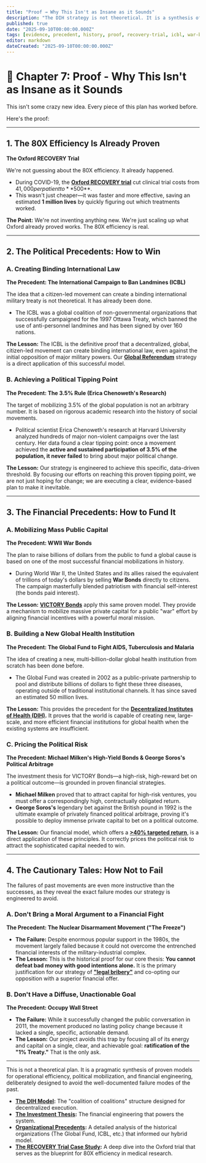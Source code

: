 ```yaml
---
title: "Proof → Why This Isn't as Insane as it Sounds"
description: "The DIH strategy is not theoretical. It is a synthesis of proven historical models, from the financial engineering of WWII War Bonds to the citizen-led victory of the International Campaign to Ban Landmines."
published: true
date: "2025-09-10T00:00:00.000Z"
tags: [evidence, precedent, history, proof, recovery-trial, icbl, war-bonds, 3-5-rule]
editor: markdown
dateCreated: "2025-09-10T00:00:00.000Z"
---
```


# 📖 Chapter 7: Proof - Why This Isn't as Insane as it Sounds

This isn't some crazy new idea. Every piece of this plan has worked before.

Here's the proof:

---

## 1. The 80X Efficiency Is Already Proven

**The Oxford RECOVERY Trial**

We're not guessing about the 80X efficiency. It already happened.

- During COVID-19, the **[Oxford RECOVERY trial](./reference/recovery-trial.md)** cut clinical trial costs from $41,000 per patient to **$500**.
- This wasn't just cheaper—it was faster and more effective, saving an estimated **1 million lives** by quickly figuring out which treatments worked.

**The Point:** We're not inventing anything new. We're just scaling up what Oxford already proved works. The 80X efficiency is real.

---

## 2. The Political Precedents: How to Win

### A. Creating Binding International Law

**The Precedent: The International Campaign to Ban Landmines (ICBL)**

The idea that a citizen-led movement can create a binding international military treaty is not theoretical. It has already been done.

- The ICBL was a global coalition of non-governmental organizations that successfully campaigned for the 1997 Ottawa Treaty, which banned the use of anti-personnel landmines and has been signed by over 160 nations.

**The Lesson:** The ICBL is the definitive proof that a decentralized, global, citizen-led movement can create binding international law, even against the initial opposition of major military powers. Our **[Global Referendum](./strategy.md)** strategy is a direct application of this successful model.

### B. Achieving a Political Tipping Point

**The Precedent: The 3.5% Rule (Erica Chenoweth's Research)**

The target of mobilizing 3.5% of the global population is not an arbitrary number. It is based on rigorous academic research into the history of social movements.

- Political scientist Erica Chenoweth's research at Harvard University analyzed hundreds of major non-violent campaigns over the last century. Her data found a clear tipping point: once a movement achieved the **active and sustained participation of 3.5% of the population, it never failed** to bring about major political change.

**The Lesson:** Our strategy is engineered to achieve this specific, data-driven threshold. By focusing our efforts on reaching this proven tipping point, we are not just hoping for change; we are executing a clear, evidence-based plan to make it inevitable.

---

## 3. The Financial Precedents: How to Fund It

### A. Mobilizing Mass Public Capital

**The Precedent: WWII War Bonds**

The plan to raise billions of dollars from the public to fund a global cause is based on one of the most successful financial mobilizations in history.

- During World War II, the United States and its allies raised the equivalent of trillions of today's dollars by selling **War Bonds** directly to citizens. The campaign masterfully blended patriotism with financial self-interest (the bonds paid interest).

**The Lesson:** **[VICTORY Bonds](./economics.md)** apply this same proven model. They provide a mechanism to mobilize massive private capital for a public "war" effort by aligning financial incentives with a powerful moral mission.

### B. Building a New Global Health Institution

**The Precedent: The Global Fund to Fight AIDS, Tuberculosis and Malaria**

The idea of creating a new, multi-billion-dollar global health institution from scratch has been done before.

- The Global Fund was created in 2002 as a public-private partnership to pool and distribute billions of dollars to fight these three diseases, operating outside of traditional institutional channels. It has since saved an estimated 50 million lives.

**The Lesson:** This provides the precedent for the **[Decentralized Institutes of Health (DIH)](./strategy/dih-model.md).** It proves that the world is capable of creating new, large-scale, and more efficient financial institutions for global health when the existing systems are insufficient.

### C. Pricing the Political Risk

**The Precedent: Michael Milken's High-Yield Bonds & George Soros's Political Arbitrage**

The investment thesis for VICTORY Bonds—a high-risk, high-reward bet on a political outcome—is grounded in proven financial strategies.

- **Michael Milken** proved that to attract capital for high-risk ventures, you must offer a correspondingly high, contractually obligated return.
- **George Soros's** legendary bet against the British pound in 1992 is the ultimate example of privately financed political arbitrage, proving it's possible to deploy immense private capital to bet on a political outcome.

**The Lesson:** Our financial model, which offers a **[>40% targeted return](./economics/investment-thesis.md)**, is a direct application of these principles. It correctly prices the political risk to attract the sophisticated capital needed to win.

---

## 4. The Cautionary Tales: How Not to Fail

The failures of past movements are even more instructive than the successes, as they reveal the exact failure modes our strategy is engineered to avoid.

### A. Don't Bring a Moral Argument to a Financial Fight

**The Precedent: The Nuclear Disarmament Movement ("The Freeze")**

- **The Failure:** Despite enormous popular support in the 1980s, the movement largely failed because it could not overcome the entrenched financial interests of the military-industrial complex.
- **The Lesson:** This is the historical proof for our core thesis: **You cannot defeat bad money with good intentions alone.** It is the primary justification for our strategy of **["legal bribery"](./strategy.md)** and co-opting our opposition with a superior financial offer.

### B. Don't Have a Diffuse, Unactionable Goal

**The Precedent: Occupy Wall Street**

- **The Failure:** While it successfully changed the public conversation in 2011, the movement produced no lasting policy change because it lacked a single, specific, actionable demand.
- **The Lesson:** Our project avoids this trap by focusing all of its energy and capital on a single, clear, and achievable goal: **ratification of the "1% Treaty."** That is the only ask.

---

This is not a theoretical plan. It is a pragmatic synthesis of proven models for operational efficiency, political mobilization, and financial engineering, deliberately designed to avoid the well-documented failure modes of the past.

- **[The DIH Model](./strategy/dih-model.md):** The "coalition of coalitions" structure designed for decentralized execution.
- **[The Investment Thesis](./economics/investment-thesis.md):** The financial engineering that powers the system.
- **[Organizational Precedents](./reference/organizational-precedents.md):** A detailed analysis of the historical organizations (The Global Fund, ICBL, etc.) that informed our hybrid model.
- **[The RECOVERY Trial Case Study](./reference/recovery-trial.md):** A deep dive into the Oxford trial that serves as the blueprint for 80X efficiency in medical research.

